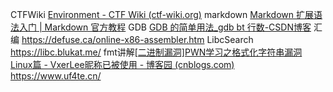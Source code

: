 CTFWiki  [Environment - CTF Wiki (ctf-wiki.org)](https://ctf-wiki.org/pwn/linux/user-mode/environment/)
markdown [Markdown 扩展语法入门 | Markdown 官方教程](https://markdown.com.cn/extended-syntax/)
GDB [GDB 的简单用法_gdb bt 行数-CSDN博客](https://blog.csdn.net/IO1n0/article/details/103388725)
汇编 https://defuse.ca/online-x86-assembler.htm
LibcSearch https://libc.blukat.me/
fmt讲解[[二进制漏洞]PWN学习之格式化字符串漏洞 Linux篇 - VxerLee昵称已被使用 - 博客园 (cnblogs.com)](https://www.cnblogs.com/VxerLee/p/16398761.html)
https://www.uf4te.cn/